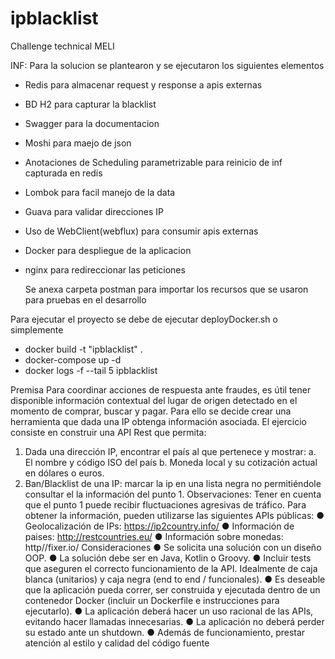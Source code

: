 # ipblacklist
Challenge technical MELI

INF: Para la solucion se plantearon y se ejecutaron los siguientes elementos 

* Redis para almacenar request y response a apis externas 
* BD H2 para capturar la blacklist
* Swagger para la documentacion 
* Moshi para maejo de json
* Anotaciones de Scheduling parametrizable para reinicio de inf capturada en redis
* Lombok para facil manejo de la data
* Guava para validar direcciones IP
* Uso de WebClient(webflux) para consumir apis externas 
* Docker para despliegue de la aplicacion
* nginx para redireccionar las peticiones
   
    
  Se anexa carpeta postman para importar los recursos que se usaron para pruebas en el desarrollo
  
    
Para ejecutar el proyecto se debe de ejecutar deployDocker.sh
o simplemente 

* docker build -t "ipblacklist" .
* docker-compose up -d
* docker logs -f --tail 5 ipblacklist

Premisa
Para coordinar acciones de respuesta ante fraudes, es útil tener disponible información
contextual del lugar de origen detectado en el momento de comprar, buscar y pagar. Para
ello se decide crear una herramienta que dada una IP obtenga información asociada.
El ejercicio consiste en construir una API Rest que permita:
1. Dada una dirección IP, encontrar el país al que pertenece y mostrar:
a. El nombre y código ISO del país
b. Moneda local y su cotización actual en dólares o euros.
2. Ban/Blacklist de una IP: marcar la ip en una lista negra no permitiéndole consultar el
la información del punto 1.
Observaciones: Tener en cuenta que el punto 1 puede recibir fluctuaciones agresivas de
tráfico.
Para obtener la información, pueden utilizarse las siguientes APIs públicas:
● Geolocalización de IPs: https://ip2country.info/
● Información de paises: http://restcountries.eu/
● Información sobre monedas: http//fixer.io/
Consideraciones
● Se solicita una solución con un diseño OOP.
● La solución debe ser en Java, Kotlin o Groovy.
● Incluir tests que aseguren el correcto funcionamiento de la API. Idealmente de caja
blanca (unitarios) y caja negra (end to end / funcionales).
● Es deseable que la aplicación pueda correr, ser construida y ejecutada dentro de un
contenedor Docker (incluir un Dockerfile e instrucciones para ejecutarlo).
● La aplicación deberá hacer un uso racional de las APIs, evitando hacer llamadas
innecesarias.
● La aplicación no deberá perder su estado ante un shutdown.
● Además de funcionamiento, prestar atención al estilo y calidad del código fuente



  
  
